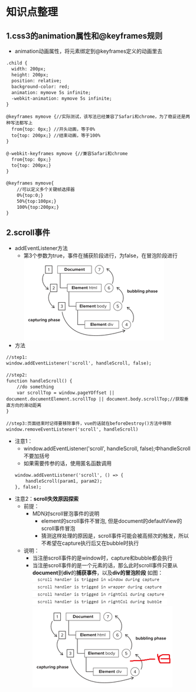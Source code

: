 # 知识点整理

## 1.css3的animation属性和@keyframes规则
+ animation动画属性，将元素绑定到@keyframes定义的动画里去
```
.child {
  width: 200px;
  height: 200px;
  position: relative;
  background-color: red;
  animation: mymove 5s infinite;
  -webkit-animation: mymove 5s infinite;
}

@keyframes mymove {//实际测试，该写法已经兼容了Safari和chrome，为了稳妥还是两种写法都写上
  from{top: 0px;} //开头动画，等于0%
  to{top: 200px;} //结束动画，等于100%
}

@-webkit-keyframes mymove {//兼容Safari和chrome
  from{top: 0px;}
  to{top: 200px;}
}

@keyframes mymove{
    //可以定义多个关键帧选择器
    0%{top:0;}
    50%{top:100px;}
    100%{top:200px;}
}
```

## 2.scroll事件
+ addEventListener方法
    + 第3个参数为true，事件在捕获阶段进行，为false，在冒泡阶段进行
![capture-bubble.png](./imgs/capture-bubble-phase.png)
+ 方法
```
//step1:
window.addEventListener('scroll', handleScroll, false);

//step2:
function handleScroll() {
    //do something
    var scrollTop = window.pageYOffset || document.documentElement.scrollTop || document.body.scrollTop;//获取垂直方向的滑动距离
}

//step3:页面结束时记得要移除事件，vue的话就在beforeDestroy()方法中移除
window.removeEventListener('scroll', handleScroll)
```

+ 注意1：
    + window.addEventListener('scroll', handleScroll, false);中handleScroll不要加括号
    + 如果需要传参的话，使用匿名函数调用
    ```
    window.addEventListener('scroll', () => {
        handleScroll(param1, param2);
    }, false);
    ```
+ 注意2：**scroll失效原因探索**
    + 前提：
        + MDN对scroll冒泡事件的说明
            + element的scroll事件不冒泡, 但是document的defaultView的scroll事件冒泡
            + 猜测这样处理的原因是，scroll事件可能会被高频次的触发，所以不希望在capture执行后又在bubble时执行
    + 说明：
        + 当注册scroll事件的是window时，capture和bubble都会执行
        + 当注册scroll事件的是一个元素的话，那么此时scroll事件只要从**document**到**div**的**捕获事件**，以及**div的冒泡阶段**
        如图：
        ![result-in-element.png](./imgs/result-in-element.png)
        ![scroll-event-flow.png](./imgs/scroll-event-flow.png)